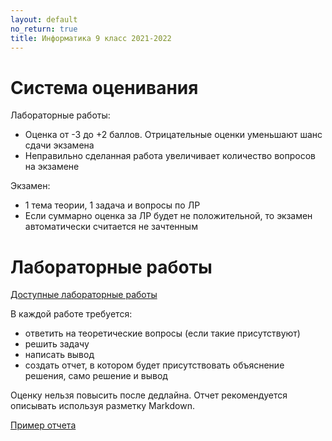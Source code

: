 ```yaml
---
layout: default
no_return: true
title: Информатика 9 класс 2021-2022
---
```

# Система оценивания

Лабораторные работы:

- Оценка от -3 до +2 баллов. Отрицательные оценки уменьшают шанс сдачи экзамена
- Неправильно сделанная работа увеличивает количество вопросов на экзамене

Экзамен: 

- 1 тема теории, 1 задача и вопросы по ЛР
- Если суммарно оценка за ЛР будет не положительной, то экзамен автоматически считается не зачтенным

# Лабораторные работы

<a class="btn" href="{{site.baseurl}}/labs/">Доступные лабораторные работы</a>  

В каждой работе требуется:

- ответить на теоретические вопросы (если такие присутствуют)
- решить задачу 
- написать вывод
- создать отчет, в котором будет присутствовать объяснение решения, само решение и вывод

Оценку нельзя повысить после дедлайна. Отчет рекомендуется описывать используя разметку Markdown.

<a class="btn-download" href="{{site.baseurl}}/resources/labs/report-example.md">Пример отчета</a>

[index]: {{site.baseurl}}/index